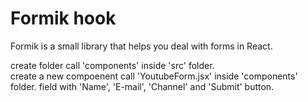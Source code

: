 # Formik hook   

Formik is a small library that helps you deal with forms in React.    


create folder call 'components' inside 'src' folder.   
create a new compoenent call 'YoutubeForm.jsx' inside 'components' folder. field with 'Name', 'E-mail', 'Channel' and 'Submit' button.     